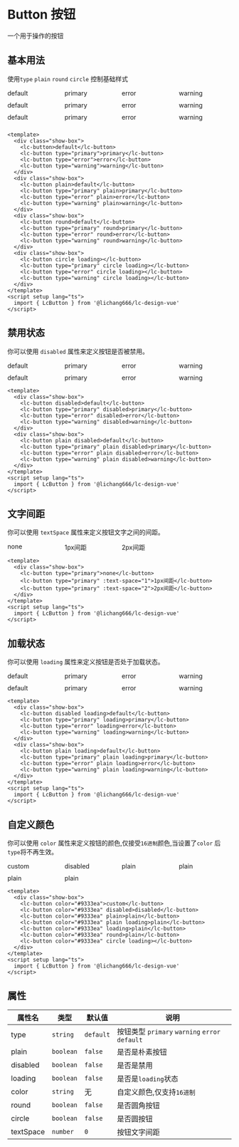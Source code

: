 # Button 按钮

一个用于操作的按钮

## 基本用法

使用`type` `plain` `round` `circle` 控制基础样式

<lc-card style="width:100%">
    <div class="show-box">
        <lc-button>default</lc-button>
        <lc-button type="primary">primary</lc-button>
        <lc-button type="error">error</lc-button>
        <lc-button type="warning">warning</lc-button>
    </div>
    <div class="show-box">
        <lc-button plain>default</lc-button>
        <lc-button type="primary" plain>primary</lc-button>
        <lc-button type="error" plain>error</lc-button>
        <lc-button type="warning" plain>warning</lc-button>
    </div>
    <div class="show-box">
        <lc-button round>default</lc-button>
        <lc-button type="primary" round>primary</lc-button>
        <lc-button type="error" round>error</lc-button>
        <lc-button type="warning" round>warning</lc-button>
    </div>
    <div class="show-box">
        <lc-button circle loading></lc-button>
        <lc-button type="primary" circle loading></lc-button>
        <lc-button type="error" circle loading></lc-button>
        <lc-button type="warning" circle loading></lc-button>
    </div>
</lc-card>

<script setup lang="ts">
    import {LcButton,LcCard} from '@lichang666/lc-design-vue'
</script>

```vue
<template>
  <div class="show-box">
    <lc-button>default</lc-button>
    <lc-button type="primary">primary</lc-button>
    <lc-button type="error">error</lc-button>
    <lc-button type="warning">warning</lc-button>
  </div>
  <div class="show-box">
    <lc-button plain>default</lc-button>
    <lc-button type="primary" plain>primary</lc-button>
    <lc-button type="error" plain>error</lc-button>
    <lc-button type="warning" plain>warning</lc-button>
  </div>
  <div class="show-box">
    <lc-button round>default</lc-button>
    <lc-button type="primary" round>primary</lc-button>
    <lc-button type="error" round>error</lc-button>
    <lc-button type="warning" round>warning</lc-button>
  </div>
  <div class="show-box">
    <lc-button circle loading></lc-button>
    <lc-button type="primary" circle loading></lc-button>
    <lc-button type="error" circle loading></lc-button>
    <lc-button type="warning" circle loading></lc-button>
  </div>
</template>
<script setup lang="ts">
  import { LcButton } from '@lichang666/lc-design-vue'
</script>
```

## 禁用状态

你可以使用 `disabled` 属性来定义按钮是否被禁用。

<lc-card style="width:100%">
    <div class="show-box">
        <lc-button disabled>default</lc-button>
        <lc-button type="primary" disabled>primary</lc-button>
        <lc-button type="error" disabled>error</lc-button>
        <lc-button type="warning" disabled>warning</lc-button>
    </div>
     <div class="show-box">
        <lc-button plain disabled>default</lc-button>
        <lc-button type="primary" plain disabled>primary</lc-button>
        <lc-button type="error" plain disabled>error</lc-button>
        <lc-button type="warning" plain disabled>warning</lc-button>
    </div>
</lc-card>

```vue
<template>
  <div class="show-box">
    <lc-button disabled>default</lc-button>
    <lc-button type="primary" disabled>primary</lc-button>
    <lc-button type="error" disabled>error</lc-button>
    <lc-button type="warning" disabled>warning</lc-button>
  </div>
  <div class="show-box">
    <lc-button plain disabled>default</lc-button>
    <lc-button type="primary" plain disabled>primary</lc-button>
    <lc-button type="error" plain disabled>error</lc-button>
    <lc-button type="warning" plain disabled>warning</lc-button>
  </div>
</template>
<script setup lang="ts">
  import { LcButton } from '@lichang666/lc-design-vue'
</script>
```

## 文字间距

你可以使用 `textSpace` 属性来定义按钮文字之间的间距。
<lc-card style="width:100%">

<div class="show-box">
    <lc-button type="primary">none</lc-button>
    <lc-button type="primary" :text-space="1">1px间距</lc-button>
    <lc-button type="primary" :text-space="2">2px间距</lc-button>
</div>

</lc-card>

```vue
<template>
  <div class="show-box">
    <lc-button type="primary">none</lc-button>
    <lc-button type="primary" :text-space="1">1px间距</lc-button>
    <lc-button type="primary" :text-space="2">2px间距</lc-button>
  </div>
</template>
<script setup lang="ts">
  import { LcButton } from '@lichang666/lc-design-vue'
</script>
```

## 加载状态

你可以使用 `loading` 属性来定义按钮是否处于加载状态。

<lc-card style="width:100%">
    <div class="show-box">
        <lc-button disabled loading>default</lc-button>
        <lc-button type="primary" loading>primary</lc-button>
        <lc-button type="error" loading>error</lc-button>
        <lc-button type="warning" loading>warning</lc-button>
    </div>
    <div class="show-box">
        <lc-button plain loading>default</lc-button>
        <lc-button type="primary" plain loading>primary</lc-button>
        <lc-button type="error" plain loading>error</lc-button>
        <lc-button type="warning" plain loading>warning</lc-button>
    </div>
</lc-card>

```vue
<template>
  <div class="show-box">
    <lc-button disabled loading>default</lc-button>
    <lc-button type="primary" loading>primary</lc-button>
    <lc-button type="error" loading>error</lc-button>
    <lc-button type="warning" loading>warning</lc-button>
  </div>
  <div class="show-box">
    <lc-button plain loading>default</lc-button>
    <lc-button type="primary" plain loading>primary</lc-button>
    <lc-button type="error" plain loading>error</lc-button>
    <lc-button type="warning" plain loading>warning</lc-button>
  </div>
</template>
<script setup lang="ts">
  import { LcButton } from '@lichang666/lc-design-vue'
</script>
```

## 自定义颜色

你可以使用 `color` 属性来定义按钮的颜色,仅接受`16进制`颜色,当设置了`color` 后 `type`将不再生效。

<lc-card style="width:100%">
    <div class="show-box">
        <lc-button color="#9333ea">custom</lc-button>
        <lc-button color="#9333ea" disabled>disabled</lc-button>
        <lc-button color="#9333ea" plain>plain</lc-button>
        <lc-button color="#9333ea" plain loading>plain</lc-button>
        <lc-button color="#9333ea" loading>plain</lc-button>
        <lc-button color="#9333ea" round>plain</lc-button>
        <lc-button color="#9333ea" circle loading></lc-button>
    </div>
</lc-card>

```vue
<template>
  <div class="show-box">
    <lc-button color="#9333ea">custom</lc-button>
    <lc-button color="#9333ea" disabled>disabled</lc-button>
    <lc-button color="#9333ea" plain>plain</lc-button>
    <lc-button color="#9333ea" plain loading>plain</lc-button>
    <lc-button color="#9333ea" loading>plain</lc-button>
    <lc-button color="#9333ea" round>plain</lc-button>
    <lc-button color="#9333ea" circle loading></lc-button>
  </div>
</template>
<script setup lang="ts">
  import { LcButton } from '@lichang666/lc-design-vue'
</script>
```

## 属性

| 属性名    | 类型      | 默认值    | 说明                                           |
| --------- | --------- | --------- | ---------------------------------------------- |
| type      | `string`  | `default` | 按钮类型 `primary` `warning` `error` `default` |
| plain     | `boolean` | `false`   | 是否是朴素按钮                                 |
| disabled  | `boolean` | `false`   | 是否是禁用                                     |
| loading   | `boolean` | `false`   | 是否是`loading`状态                            |
| color     | `string`  | 无        | 自定义颜色,仅支持`16进制`                      |
| round     | `boolean` | `false`   | 是否圆角按钮                                   |
| circle    | `boolean` | `false`   | 是否圆按钮                                     |
| textSpace | `number`  | `0`       | 按钮文字间距                                   |

<style>
.show-box{
    display:grid;
    grid-template-columns: repeat(4,1fr);
    gap:10px;
    margin-bottom:10px;
}
.show-box:last-child{
    margin-bottom:0;
}
</style>

